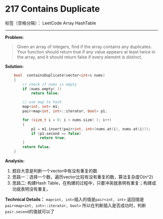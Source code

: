 # 217 Contains Duplicate

标签（空格分隔）： LeetCode Array HashTable

---

**Problem:**

> Given an array of integers, find if the array contains any duplicates. Your function should return true if any value appears at least twice in the array, and it should return false if every element is distinct.

**Solution:**
```cpp
	bool  containsDuplicate(vector<int>& nums)
	{
		// check if nums is empty
		if (nums.empty( ))
			return false;

		// use map to hash
		map<int, int> m1;
		pair<map<int, int>::iterator, bool> p1;

		for (size_t i = 0; i < nums.size( ); i++)
		{
			p1 = m1.insert(pair<int, int>(nums.at(i), nums.at(i)));
			if (p1.second == false)
				return true;
		}
		return false;
	}
```
**Analysis:**

 1. 题目大意是判断一个vector中有没有重复的数
 2. 思路一：选择一个数，遍历vector比较有没有重复的数，算法复杂度O(n^2)
 3. 思路二: 构建Hash Table，在构建的过程中，只要冲突就表明有重复；构建成功就表明没有重复。
 
**Technical Details：**
`map<int, int>`插入的值是`pair<int, int>`
返回值是`pair<map<int, int>::iterator, bool>`
所以在判断插入是否成功时，判断`pair.second`的值就可以了
